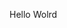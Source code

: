Hello Wolrd










































































































































































































































































































































































































































































































































































































































































































































































































































































































































































































































































































































































































































































































































































































































































































































































































































































































































































































































































































































































































































































































































































































































































































































































































































































































































































































































































































































































































































































































































































































































































































































































































































































































































































































































































































































































































































































































































































































































































































































































































































































































































































































































































































































































































































































































